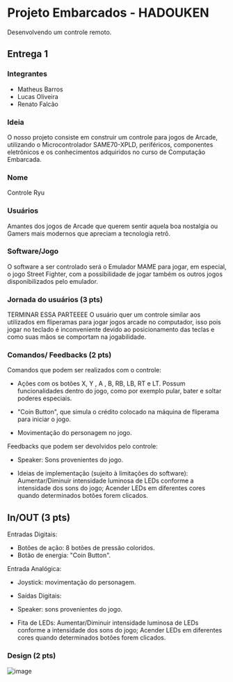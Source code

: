 # Projeto Embarcados - HADOUKEN

Desenvolvendo um controle remoto.

## Entrega 1

### Integrantes

- Matheus Barros
- Lucas Oliveira
- Renato Falcão

### Ideia

<!--  Descreva aqui em poucas palavras qual a ideia do seu controle. Se ele vai ser de jogo ou de aplicação -->
O nosso projeto consiste em construir um controle para jogos de Arcade, utilizando o Microcontrolador SAME70-XPLD, periféricos, componentes eletrônicos e os conhecimentos adquiridos no curso de Computação Embarcada.

### Nome

<!-- De um nome ao seu controle! -->
Controle Ryu

### Usuários 

<!-- Descreva aqui quem seriam os possíveis usuários deste controle. -->
Amantes dos jogos de Arcade que querem sentir aquela boa nostalgia ou Gamers mais modernos que apreciam a tecnologia retrô.

### Software/Jogo 

<!-- Qual software que seu controle vai controlar? -->
O software a ser controlado será o Emulador MAME para jogar, em especial, o jogo Street Fighter, com a possibilidade de jogar também os outros jogos disponibilizados pelo emulador.

### Jornada do usuários (3 pts)

<!-- Descreva ao menos duas jornadas de usuários distintos, é para caprichar! -->
TERMINAR ESSA PARTEEEE
O usuário quer um controle similar aos utilizados em fliperamas para jogar jogos arcade no computador, isso pois jogar no teclado é inconveniente devido ao posicionamento das teclas e como suas mãos se comportam na jogabilidade.

### Comandos/ Feedbacks (2 pts)

<!-- 
Quais são os comandos/ operacões possíveis do seu controle?

Quais os feedbacks que seu controle vai fornecer ao usuário?
-->

Comandos que podem ser realizados com o controle:
- Ações com os botões X, Y , A , B, RB, LB, RT e LT. Possum funcionalidades dentro do jogo, como por exemplo pular, bater e soltar poderes especiais.

- "Coin Button", que simula o crédito colocado na máquina de fliperama para iniciar o jogo.

- Movimentação do personagem no jogo.

Feedbacks que podem ser devolvidos pelo controle:
- Speaker: Sons provenientes do jogo.

- Ideias de implementação (sujeito à limitações do software): Aumentar/Diminuir intensidade luminosa de LEDs conforme a intensidade dos sons do jogo; Acender LEDs em diferentes cores quando determinados botões forem clicados.

## In/OUT (3 pts)

<!--
Para cada Comando/ Feedback do seu controle, associe qual sensores/ atuadores pretende utilizar? Faca em formato de lista, exemplo:

- Avanca música: Push button amarelo
- Volume da música: Fita de LED indicando potência do som
-->

Entradas Digitais: 
- Botões de ação: 8 botões de pressão coloridos.
- Botão de energia: "Coin Button".

Entrada Analógica: 
- Joystick: movimentação do personagem.

- Saídas Digitais:
- Speaker: sons provenientes do jogo.
- Fita de LEDs: Aumentar/Diminuir intensidade luminosa de LEDs conforme a intensidade dos sons do jogo; Acender LEDs em diferentes cores quando determinados botões forem clicados.

### Design (2 pts)

<!--
Faca um esboco de como seria esse controle (vai ter uma etapa que terão que detalhar melhor isso).
-->

![image](https://user-images.githubusercontent.com/66042074/190531358-5116ef6f-468c-405b-be27-82e65b5749bc.jpg)

